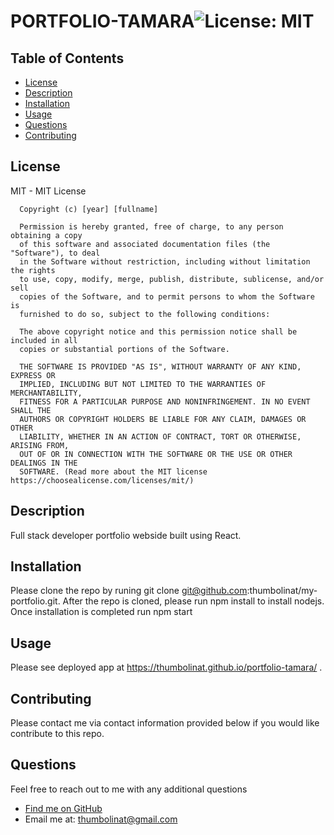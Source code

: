 # PORTFOLIO-TAMARA![License: MIT](https://img.shields.io/badge/License-MIT-yellow.svg)
 
  ## Table of Contents

  * [ License ](#license)
  * [ Description ](#about)
  * [ Installation ](#installation)
  * [ Usage ](#usage)
  * [ Questions ](#questions)
  * [ Contributing ](#contribution)
  
  <a name="license"></a>
 
  ## License
 
  MIT - MIT License

      Copyright (c) [year] [fullname]
      
      Permission is hereby granted, free of charge, to any person obtaining a copy
      of this software and associated documentation files (the "Software"), to deal
      in the Software without restriction, including without limitation the rights
      to use, copy, modify, merge, publish, distribute, sublicense, and/or sell
      copies of the Software, and to permit persons to whom the Software is
      furnished to do so, subject to the following conditions:
      
      The above copyright notice and this permission notice shall be included in all
      copies or substantial portions of the Software.
      
      THE SOFTWARE IS PROVIDED "AS IS", WITHOUT WARRANTY OF ANY KIND, EXPRESS OR
      IMPLIED, INCLUDING BUT NOT LIMITED TO THE WARRANTIES OF MERCHANTABILITY,
      FITNESS FOR A PARTICULAR PURPOSE AND NONINFRINGEMENT. IN NO EVENT SHALL THE
      AUTHORS OR COPYRIGHT HOLDERS BE LIABLE FOR ANY CLAIM, DAMAGES OR OTHER
      LIABILITY, WHETHER IN AN ACTION OF CONTRACT, TORT OR OTHERWISE, ARISING FROM,
      OUT OF OR IN CONNECTION WITH THE SOFTWARE OR THE USE OR OTHER DEALINGS IN THE
      SOFTWARE. (Read more about the MIT license https://choosealicense.com/licenses/mit/)

  <a name="about"></a>
  
  ## Description
 
  Full stack developer portfolio webside built using React.
 
  <a name="installation"></a>
 
  ## Installation
  
  Please clone the repo by runing git clone git@github.com:thumbolinat/my-portfolio.git. After the repo is cloned, please run npm install to install nodejs. Once installation is completed run npm start
  
  <a name="usage"></a>
 
  ## Usage
 
  Please see deployed app at https://thumbolinat.github.io/portfolio-tamara/ .
  
  
  <a name="contribution"></a>
  
  ## Contributing
  
  Please contact me via contact information provided below if you would like contribute to this repo.
  
  <a name="questions"></a>
  
  ## Questions
  
  Feel free to reach out to me with any additional questions
  * [Find me on GitHub](https://github.com/thumbolinat/)
  * Email me at: thumbolinat@gmail.com

